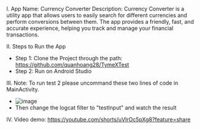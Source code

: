 I. App Name: Currency Converter
Description:
Currency Converter is a utility app that allows users to easily search for different currencies and perform conversions between them. 
The app provides a friendly, fast, and accurate experience, helping you track and manage your financial transactions.
		
II. Steps to Run the App
- Step 1: Clone the Project through the path: https://github.com/quanhoang28/TymeXTest
- Step 2: Run on Android Studio

III. Note: 
To run test 2 please uncommand these two lines of code in MainActivity.
- ![image](https://github.com/user-attachments/assets/e94465f0-c4cb-49af-8dc6-979711e4ee13)
- Then change the logcat filter to "testInput" and watch the result

IV. Video demo: https://youtube.com/shorts/uVlrOc5pXg8?feature=share
